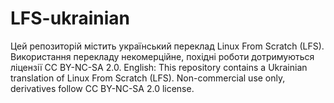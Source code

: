 # LFS-ukrainian
Цей репозиторій містить український переклад Linux From Scratch (LFS). Використання перекладу некомерційне, похідні роботи дотримуються ліцензії CC BY-NC-SA 2.0. English: This repository contains a Ukrainian translation of Linux From Scratch (LFS). Non-commercial use only, derivatives follow CC BY-NC-SA 2.0 license.
